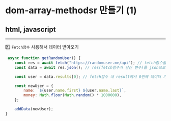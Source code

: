 # dom-array-methodsr 만들기 (1)
## html, javascript
---

1️⃣ `Fetch함수` 사용해서 데이터 받아오기

```js
 async function getRandomUser() {
    const res = await fetch("https://randomuser.me/api"); // fetch함수를 res에 담아주기
    const data = await res.json(); // res(fetch함수가 담긴 변수)를 json으로 풀어주기(해석)

    const user = data.results[0]; // fetch함수 내 result에서 0번째 데이터 가져오기  >> user에 값 담기

    const newUser = {
        name: `${user.name.first} ${user.name.last}`,
        money: Math.floor(Math.random() * 1000000),
    };

    addData(newUser);
}
```

